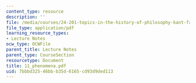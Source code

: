 ```yaml
---
content_type: resource
description: ''
file: /media/courses/24-201-topics-in-the-history-of-philosophy-kant-fall-2005/7bbbd32546bbb35d6165cd93d9ded113_11_phenomena.pdf
file_type: application/pdf
learning_resource_types:
- Lecture Notes
ocw_type: OCWFile
parent_title: Lecture Notes
parent_type: CourseSection
resourcetype: Document
title: 11_phenomena.pdf
uid: 7bbbd325-46bb-b35d-6165-cd93d9ded113
---
```

